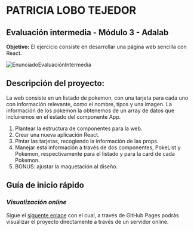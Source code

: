 # PATRICIA LOBO TEJEDOR

## Evaluación intermedia - Módulo 3 - Adalab

**Objetivo:** El ejercicio consiste en desarrollar una página web sencilla con React.

![EnunciadoEvaluaciónIntermedia](https://user-images.githubusercontent.com/81681513/121150943-3e17a380-c844-11eb-88c4-d646631c2e52.jpg)

## Descripción del proyecto:

La web consiste en un listado de pokemon, con una tarjeta para cada uno con información relevante, como el nombre, tipos y una imagen. La información de los pokemon la obtenemos de un array de datos que incluiremos en el estado del componente App.

1. Plantear la estructura de componentes para la web.
2. Crear una nueva aplicación React.
3. Pintar las tarjetas, recogiendo la información de las props.
4. Manejar esta información a través de dos componentes, PokeList y Pokemon, respectivamente para el listado y para la card de cada Pokemon.
5. BONUS: ajustar la maquetación al diseño.

## Guía de inicio rápido

### **_Visualización online_**

Sigue el [siguente enlace](http://beta.adalab.es/modulo-3-evaluacion-intermedia-PatriciaLoboTejedor) con el cual, a través de GitHub Pages podrás visualizar el proyecto directamente a través de un servidor online.
